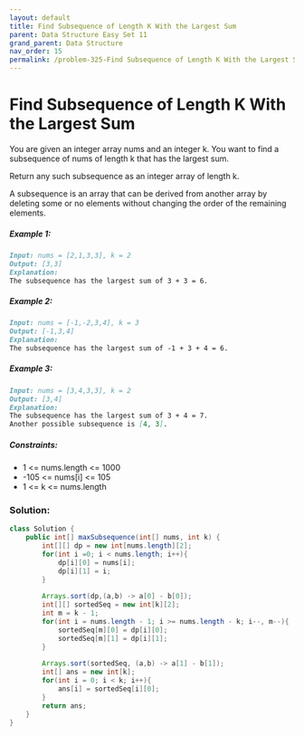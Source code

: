 ```yaml
---
layout: default
title: Find Subsequence of Length K With the Largest Sum
parent: Data Structure Easy Set 11
grand_parent: Data Structure
nav_order: 15
permalink: /problem-325-Find Subsequence of Length K With the Largest Sum/
---
```

# Find Subsequence of Length K With the Largest Sum

You are given an integer array nums and an integer k. You want to find a subsequence of nums of length k that has the largest sum.

Return any such subsequence as an integer array of length k.

A subsequence is an array that can be derived from another array by deleting some or no elements without changing the order of the remaining elements.

##### Example 1:
```markdown
Input: nums = [2,1,3,3], k = 2
Output: [3,3]
Explanation:
The subsequence has the largest sum of 3 + 3 = 6.
```
##### Example 2:
```markdown
Input: nums = [-1,-2,3,4], k = 3
Output: [-1,3,4]
Explanation:
The subsequence has the largest sum of -1 + 3 + 4 = 6.
```
##### Example 3:
```markdown
Input: nums = [3,4,3,3], k = 2
Output: [3,4]
Explanation:
The subsequence has the largest sum of 3 + 4 = 7.
Another possible subsequence is [4, 3].
```
##### Constraints:
* 1 <= nums.length <= 1000
* -105 <= nums[i] <= 105
* 1 <= k <= nums.length

### Solution:
```java
class Solution {
    public int[] maxSubsequence(int[] nums, int k) {
        int[][] dp = new int[nums.length][2];
        for(int i =0; i < nums.length; i++){
            dp[i][0] = nums[i];
            dp[i][1] = i;
        }
        
        Arrays.sort(dp,(a,b) -> a[0] - b[0]);
        int[][] sortedSeq = new int[k][2];
        int m = k - 1;
        for(int i = nums.length - 1; i >= nums.length - k; i--, m--){
            sortedSeq[m][0] = dp[i][0];
            sortedSeq[m][1] = dp[i][1];
        }
        
        Arrays.sort(sortedSeq, (a,b) -> a[1] - b[1]);
        int[] ans = new int[k];
        for(int i = 0; i < k; i++){
            ans[i] = sortedSeq[i][0];
        }
        return ans;
    }
}
```
